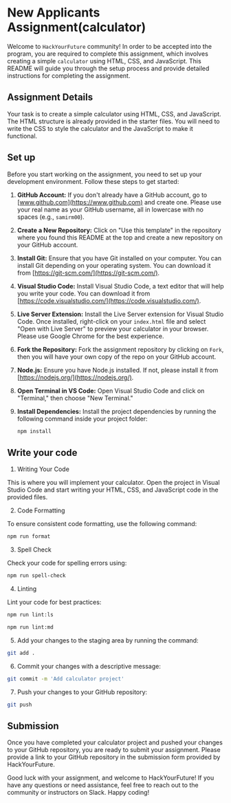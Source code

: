 # New Applicants Assignment(calculator)

Welcome to `HackYourFuture` community! In order to be accepted into the program, you are required
to complete this assignment, which involves creating a simple `calculator` using HTML, CSS, and JavaScript.
This README will guide you through the setup process and provide detailed instructions for completing
the assignment.

## Assignment Details

Your task is to create a simple calculator using HTML, CSS, and JavaScript. The HTML structure is already
provided in the starter files. You will need to write the CSS to style the calculator and the JavaScript
to make it functional.

## Set up

Before you start working on the assignment, you need to set up your development environment. Follow these steps
to get started:

1. **GitHub Account:** If you don't already have a GitHub account, go to [www.github.com](https://www.github.com)
   and create one. Please use your real name as your GitHub username, all in lowercase with no spaces (e.g., `samirm00`).

2. **Create a New Repository:** Click on "Use this template" in the repository where you found this README at the top and
   create a new repository on your GitHub account.

3. **Install Git:** Ensure that you have Git installed on your computer. You can install Git depending on your
   operating system. You can download it from [https://git-scm.com/](https://git-scm.com/).

4. **Visual Studio Code:** Install Visual Studio Code, a text editor that will help you write your code.
   You can download it from [https://code.visualstudio.com/](https://code.visualstudio.com/).

5. **Live Server Extension:** Install the Live Server extension for Visual Studio Code. Once installed,
   right-click on your `index.html` file and select "Open with Live Server" to preview your calculator in
   your browser. Please use Google Chrome for the best experience.

6. **Fork the Repository:** Fork the assignment repository by clicking on `Fork`, then you will have your own copy of the repo on your GitHub account.

7. **Node.js:** Ensure you have Node.js installed. If not, please install it from [https://nodejs.org/](https://nodejs.org/).

8. **Open Terminal in VS Code:** Open Visual Studio Code and click on "Terminal," then choose "New Terminal."

9. **Install Dependencies:** Install the project dependencies by running the following command inside your project folder:

   ```bash
   npm install
   ```

## Write your code

1. Writing Your Code

This is where you will implement your calculator. Open the project in Visual Studio Code and start
writing your HTML, CSS, and JavaScript code in the provided files.

2. Code Formatting

To ensure consistent code formatting, use the following command:

```bash
npm run format
```

3. Spell Check

Check your code for spelling errors using:

```bash
npm run spell-check
```

4. Linting

Lint your code for best practices:

```bash
npm run lint:ls
```

```bash
npm run lint:md
```

5. Add your changes to the staging area by running the command:

```bash
git add .
```

6. Commit your changes with a descriptive message:

```bash
git commit -m 'Add calculator project'
```

7. Push your changes to your GitHub repository:

```bash
git push
```

## Submission

Once you have completed your calculator project and pushed your changes to your GitHub repository,
you are ready to submit your assignment. Please provide a link to your GitHub repository in the
submission form provided by HackYourFuture.

Good luck with your assignment, and welcome to HackYourFuture! If you have any questions or need
assistance, feel free to reach out to the community or instructors on Slack. Happy coding!
